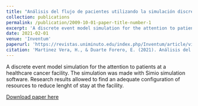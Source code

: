 ```yaml
---
title: "Análisis del flujo de pacientes utilizando la simulación discreta en una unidad de quimioterapia de una organización sin ánimo de lucro"
collection: publications
permalink: /publication/2009-10-01-paper-title-number-1
excerpt: 'A discrete event model simulation for the attention to patients at a healthcare cancer facility. The simulation was made with Simio simulation software. Research results allowed to find an adequate configuration  of resources to reduce lenght of stay at the facility.'
date: 2021-02-01
venue: 'Inventum'
paperurl: 'https://revistas.uniminuto.edu/index.php/Inventum/article/view/2510'
citation: 'Martinez Vera, H., & Duarte Forero, E. (2021). Análisis del flujo de pacientes utilizando la simulación discreta en una unidad de quimioterapia de una organización sin ánimo de lucro. INVENTUM, 15(29), 23-36. https://doi.org/10.26620/uniminuto.inventum.15.29.2020.23-36'
---
```

A discrete event model simulation for the attention to patients at a healthcare cancer facility. The simulation was made with Simio simulation software. Research results allowed to find an adequate configuration  of resources to reduce lenght of stay at the facility.

[Download paper here](https://revistas.uniminuto.edu/index.php/Inventum/article/view/2510/2111)

